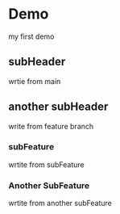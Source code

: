 # Demo

my first demo

## subHeader

wrtie from main

## another subHeader

write from feature branch

### subFeature

wrtite from subFeature

### Another SubFeature

wrtite from another subFeature
